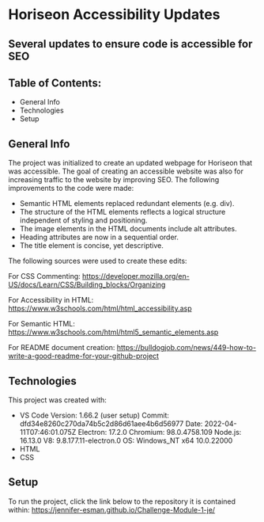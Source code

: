 # Horiseon Accessibility Updates

## Several updates to ensure code is accessible for SEO 

## Table of Contents:
* General Info
* Technologies
* Setup

## General Info
The project was initialized to create an updated webpage for Horiseon that was accessible. The goal of creating an accessible website was also for increasing traffic to the website by improving SEO. The following improvements to the code were made:
* Semantic HTML elements replaced redundant elements (e.g. div).
* The structure of the HTML elements reflects a logical structure independent of styling and positioning.
* The image elements in the HTML documents include alt attributes.
* Heading attributes are now in a sequential order.
* The title element is concise, yet descriptive.

The following sources were used to create these edits:

For CSS Commenting: https://developer.mozilla.org/en-US/docs/Learn/CSS/Building_blocks/Organizing

For Accessibility in HTML: https://www.w3schools.com/html/html_accessibility.asp

For Semantic HTML: https://www.w3schools.com/html/html5_semantic_elements.asp

For README document creation: https://bulldogjob.com/news/449-how-to-write-a-good-readme-for-your-github-project

## Technologies
This project was created with:
* VS Code Version: 1.66.2 (user setup)
Commit: dfd34e8260c270da74b5c2d86d61aee4b6d56977
Date: 2022-04-11T07:46:01.075Z
Electron: 17.2.0
Chromium: 98.0.4758.109
Node.js: 16.13.0
V8: 9.8.177.11-electron.0
OS: Windows_NT x64 10.0.22000
* HTML
* CSS

## Setup
To run the project, click the link below to the repository it is contained within:
https://jennifer-esman.github.io/Challenge-Module-1-je/

